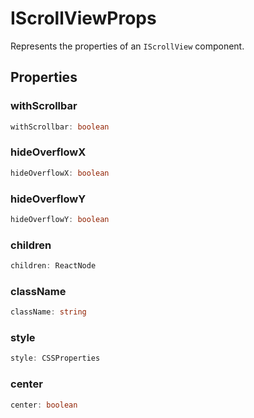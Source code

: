 # IScrollViewProps

Represents the properties of an `IScrollView` component.

## Properties

### withScrollbar

```ts
withScrollbar: boolean
```

### hideOverflowX

```ts
hideOverflowX: boolean
```

### hideOverflowY

```ts
hideOverflowY: boolean
```

### children

```ts
children: ReactNode
```

### className

```ts
className: string
```

### style

```ts
style: CSSProperties
```

### center

```ts
center: boolean
```

